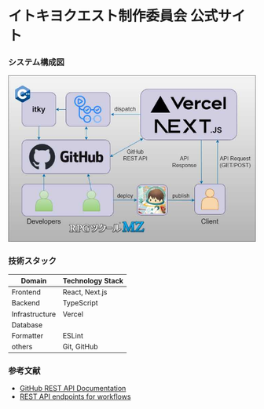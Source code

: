 # イトキヨクエスト制作委員会 公式サイト

### システム構成図

![System Archtecture Diagram](./public/images/system_config.jpeg)

### 技術スタック

| Domain         | Technology Stack              |
| -------------- | ----------------------------- |
| Frontend       | React, Next.js                |
| Backend        | TypeScript                    |
| Infrastructure | Vercel                        |
| Database       |           |
| Formatter      | ESLint             |
| others         | Git, GitHub                   |

### 参考文献
- [GitHub REST API Documentation](https://docs.github.com/en/rest)
- [REST API endpoints for workflows](https://docs.github.com/en/rest/actions/workflows?apiVersion=2022-11-28)
